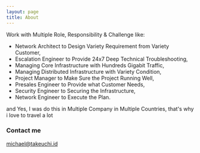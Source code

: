 ```yaml
---
layout: page
title: About
---
```


Work with Multiple Role, Responsibility & Challenge like:
* Network Architect to Design Variety Requirement from Variety Customer,
* Escalation Engineer to Provide 24x7 Deep Technical Troubleshooting,
* Managing Core Infrastructure with Hundreds Gigabit Traffic,
* Managing Distributed Infrastructure with Variety Condition,
* Project Manager to Make Sure the Project Running Well,
* Presales Engineer to Provide what Customer Needs,
* Security Engineer to Securing the Infrastructure,
* Network Engineer to Execute the Plan.

and Yes, I was do this in Multiple Company in Multiple Countries, that's why i love to travel a lot

### Contact me

[michael@takeuchi.id](mailto:michael@takeuchi.id)
